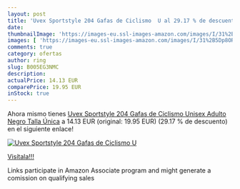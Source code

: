 ```yaml
---
layout: post
title: 'Uvex Sportstyle 204 Gafas de Ciclismo  U al 29.17 % de descuento'
date: 
thumbnailImage: 'https://images-eu.ssl-images-amazon.com/images/I/31%2B5Dp8OR3L._SL200_.jpg'
images: [ 'https://images-eu.ssl-images-amazon.com/images/I/31%2B5Dp8OR3L._SL200_.jpg' ]
comments: true
category: ofertas
author: ring
slug: B005EG3NMC
description:
actualPrice: 14.13 EUR
comparePrice: 19.95 EUR
inStock: true
---
```


Ahora mismo tienes [Uvex Sportstyle 204 Gafas de Ciclismo  Unisex Adulto  Negro  Talla Única](https://www.amazon.es/dp/B005EG3NMC/?tag=tolees-21) a 14.13 EUR (original: 19.95 EUR) (29.17 %  de descuento) en el siguiente enlace!

[![Uvex Sportstyle 204 Gafas de Ciclismo  U](https://images-eu.ssl-images-amazon.com/images/I/31%2B5Dp8OR3L._SL200_.jpg)](https://www.amazon.es/dp/B005EG3NMC/?tag=tolees-21)

[Visítala!!!](https://www.amazon.es/dp/B005EG3NMC/?tag=tolees-21)

Links participate in Amazon Associate program and might generate a comission on qualifying sales
